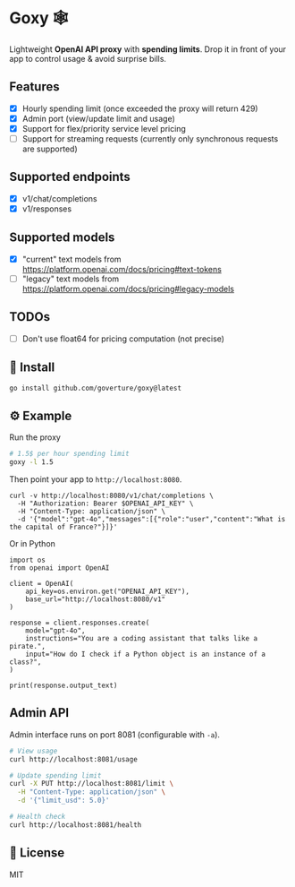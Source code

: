 # Goxy 🕸️

Lightweight **OpenAI API proxy** with **spending limits**. Drop it in front of your app to control usage & avoid surprise bills.

## Features

- [x] Hourly spending limit (once exceeded the proxy will return 429)
- [x] Admin port (view/update limit and usage)
- [x] Support for flex/priority service level pricing
- [ ] Support for streaming requests (currently only synchronous requests are supported)

## Supported endpoints

- [x] v1/chat/completions
- [x] v1/responses

## Supported models

- [x] "current" text models from https://platform.openai.com/docs/pricing#text-tokens
- [ ] "legacy" text models from https://platform.openai.com/docs/pricing#legacy-models

## TODOs

- [ ] Don't use float64 for pricing computation (not precise)

## 🚀 Install

```bash
go install github.com/goverture/goxy@latest
```

## ⚙️ Example

Run the proxy

```bash
# 1.5$ per hour spending limit
goxy -l 1.5
```

Then point your app to `http://localhost:8080`.

```
curl -v http://localhost:8080/v1/chat/completions \
  -H "Authorization: Bearer $OPENAI_API_KEY" \
  -H "Content-Type: application/json" \
  -d '{"model":"gpt-4o","messages":[{"role":"user","content":"What is the capital of France?"}]}'
```

Or in Python

```
import os
from openai import OpenAI

client = OpenAI(
    api_key=os.environ.get("OPENAI_API_KEY"),
    base_url="http://localhost:8080/v1"
)

response = client.responses.create(
    model="gpt-4o",
    instructions="You are a coding assistant that talks like a pirate.",
    input="How do I check if a Python object is an instance of a class?",
)

print(response.output_text)
```

## Admin API

Admin interface runs on port 8081 (configurable with `-a`).

```bash
# View usage
curl http://localhost:8081/usage

# Update spending limit
curl -X PUT http://localhost:8081/limit \
  -H "Content-Type: application/json" \
  -d '{"limit_usd": 5.0}'

# Health check
curl http://localhost:8081/health
```

## 📜 License

MIT
